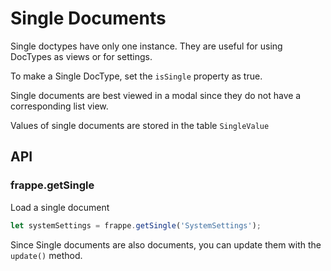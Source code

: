 # Single Documents

Single doctypes have only one instance. They are useful for using DocTypes as views or for settings.

To make a Single DocType, set the `isSingle` property as true.

Single documents are best viewed in a modal since they do not have a corresponding list view.

Values of single documents are stored in the table `SingleValue`

## API

### frappe.getSingle

Load a single document

```js
let systemSettings = frappe.getSingle('SystemSettings');
```

Since Single documents are also documents, you can update them with the `update()` method.
